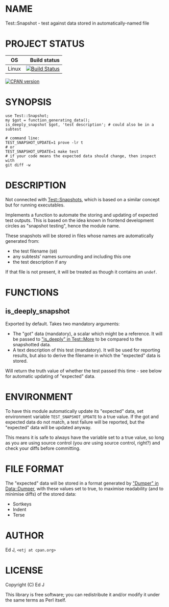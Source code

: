 # NAME

Test::Snapshot - test against data stored in automatically-named file

# PROJECT STATUS

| OS      |  Build status |
|:-------:|--------------:|
| Linux   | [![Build Status](https://travis-ci.org/mohawk2/Test-Snapshot.svg?branch=master)](https://travis-ci.org/mohawk2/Test-Snapshot) |

[![CPAN version](https://badge.fury.io/pl/Test-Snapshot.svg)](https://metacpan.org/pod/Test::Snapshot)

# SYNOPSIS

    use Test::Snapshot;
    my $got = function_generating_data();
    is_deeply_snapshot $got, 'test description'; # could also be in a subtest

    # command line:
    TEST_SNAPSHOT_UPDATE=1 prove -lr t
    # or
    TEST_SNAPSHOT_UPDATE=1 make test
    # if your code means the expected data should change, then inspect with
    git diff -w

# DESCRIPTION

Not connected with [Test::Snapshots](https://metacpan.org/pod/Test::Snapshots), which is based on a similar
concept but for running executables.

Implements a function to automate the storing and updating of expected
test outputs. This is based on the idea known in frontend development
circles as "snapshot testing", hence the module name.

These snapshots will be stored in files whose names are automatically
generated from:

- the test filename (`$0`)
- any subtests' names surrounding and including this one
- the test description if any

If that file is not present, it will be treated as though it contains
an `undef`.

# FUNCTIONS

## is\_deeply\_snapshot

Exported by default. Takes two mandatory arguments:

- The "got" data (mandatory), a scalar which might be a reference. It will
be passed to ["is\_deeply" in Test::More](https://metacpan.org/pod/Test::More#is_deeply) to be compared to the snapshotted
data.
- A text description of this test (mandatory). It will be used for reporting
results, but also to derive the filename in which the "expected" data
is stored.

Will return the truth value of whether the test passed this time -
see below for automatic updating of "expected" data.

# ENVIRONMENT

To have this module automatically update its "expected" data, set
environment variable `TEST_SNAPSHOT_UPDATE` to a true value. If the
got and expected data do not match, a test failure will be reported,
but the "expected" data will be updated anyway.

This means it is safe to always have the variable set to a true value,
so long as you are using source control (you _are_ using source control,
right?) and check your diffs before committing.

# FILE FORMAT

The "expected" data will be stored in a format generated by
["Dumper" in Data::Dumper](https://metacpan.org/pod/Data::Dumper#Dumper), with these values set to true, to maximise
readability (and to minimise diffs) of the stored data:

- Sortkeys
- Indent
- Terse

# AUTHOR

Ed J, `<etj at cpan.org>`

# LICENSE

Copyright (C) Ed J

This library is free software; you can redistribute it and/or modify
it under the same terms as Perl itself.
